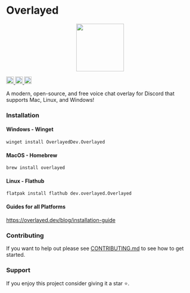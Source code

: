 # Overlayed

<p align="center">
  <img src="https://github.com/overlayeddev/overlayed/assets/996134/b152c100-d06d-41d2-a795-32ea619fd1b5" height="128" />
</p>

<a href="https://discord.gg/eXmeNkVjye" target="_parent">
<img alt="Discord" height=20 src="https://img.shields.io/discord/906349283358408704?style=&logo=discord&logoColor=white&label=%20&labelColor=5865F2&color=5865F2" />
</a>
<a href="https://twitter.com/OverlayedDev" target="_parent">
<img alt="Twitter" height=20 src="https://img.shields.io/twitter/follow/overlayeddev.svg?style=&logo=twitter&logoColor=white&label=@OverlayedDev&labelColor=%231DA1F2&color=%231DA1F2" />
</a>
<a href="https://overlayed.dev/canary" target="_parent">
<img alt="Canary Build" height=20 src="https://img.shields.io/github/actions/workflow/status/overlayeddev/overlayed/.github%2Fworkflows%2Fcanary.yaml?label=Canary Build" />
</a>


A modern, open-source, and free voice chat overlay for Discord that supports Mac, Linux, and Windows!

### Installation

#### Windows - Winget

```
winget install OverlayedDev.Overlayed
```

#### MacOS - Homebrew

```
brew install overlayed
```

#### Linux - Flathub

```
flatpak install flathub dev.overlayed.Overlayed
```

#### Guides for all Platforms

https://overlayed.dev/blog/installation-guide

### Contributing

If you want to help out please see [CONTRIBUTING.md](./CONTRIBUTING.md) to see how to get started.

### Support

If you enjoy this project consider giving it a star ⭐.
